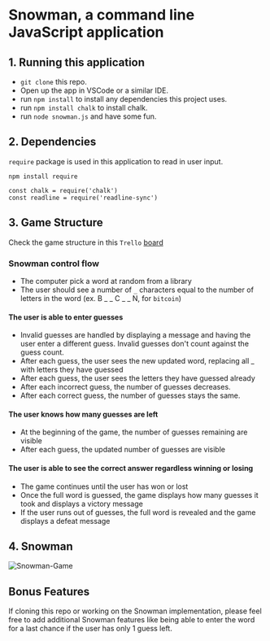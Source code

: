 # Snowman, a command line JavaScript application

## 1. Running this application

* `git clone` this repo.
* Open up the app in VSCode or a similar IDE.
* run `npm install` to install any dependencies this project uses.
* run `npm install chalk` to install chalk.
* run `node snowman.js` and have some fun.

## 2. Dependencies

`require` package is used in this application to read in user input.

```npm install require```

```javacript
const chalk = require('chalk')
const readline = require('readline-sync')
```

## 3. Game Structure

Check the game structure in this `Trello`  [board](https://trello.com/b/QqA9QRFZ/snowman) 

### Snowman control flow

* The computer pick a word at random from a library
* The user should see a number of `_` characters equal to the number of letters in the word (ex. B _ _ C _ _ N, for `bitcoin`)

#### The user is able to enter guesses

* Invalid guesses are handled by displaying a message and having the user enter a different guess. Invalid guesses don't count against the guess count.
* After each guess, the user sees the new updated word, replacing all _ with letters they have guessed
* After each guess, the user sees the letters they have guessed already
* After each incorrect guess, the number of guesses decreases.
* After each correct guess, the number of guesses stays the same.

#### The user knows how many guesses are left

* At the beginning of the game, the number of guesses remaining are visible
* After each guess, the updated number of guesses are visible

#### The user is able to see the correct answer regardless winning or losing

* The game continues until the user has won or lost
* Once the full word is guessed, the game displays how many guesses it took and displays a victory message
* If the user runs out of guesses, the full word is revealed and the game displays a defeat message

## 4. Snowman

![Snowman-Game](./snowman.gif)


## Bonus Features

If cloning this repo or working on the Snowman implementation, please feel free to add additional Snowman features like being able to enter the word for a last chance if the user has only 1 guess left.  

